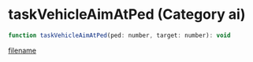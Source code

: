 # taskVehicleAimAtPed (Category ai)

```js
function taskVehicleAimAtPed(ped: number, target: number): void
```

[filename](taskVehicleAimAtPed_m.md ':include')